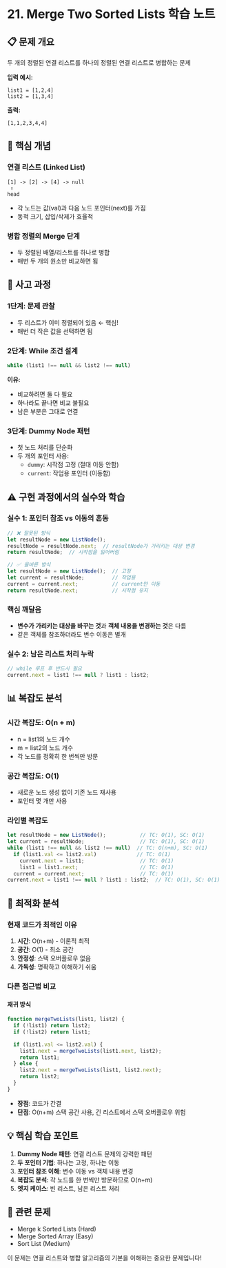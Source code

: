# 21. Merge Two Sorted Lists 학습 노트

## 📋 문제 개요

두 개의 정렬된 연결 리스트를 하나의 정렬된 연결 리스트로 병합하는 문제

**입력 예시:**
```
list1 = [1,2,4]
list2 = [1,3,4]
```

**출력:**
```
[1,1,2,3,4,4]
```

## 🧠 핵심 개념

### 연결 리스트 (Linked List)
```
[1] -> [2] -> [4] -> null
 ↑
head
```
- 각 노드는 값(val)과 다음 노드 포인터(next)를 가짐
- 동적 크기, 삽입/삭제가 효율적

### 병합 정렬의 Merge 단계
- 두 정렬된 배열/리스트를 하나로 병합
- 매번 두 개의 원소만 비교하면 됨

## 🤔 사고 과정

### 1단계: 문제 관찰
- 두 리스트가 이미 정렬되어 있음 ← 핵심!
- 매번 더 작은 값을 선택하면 됨

### 2단계: While 조건 설계
```typescript
while (list1 !== null && list2 !== null)
```
**이유:**
- 비교하려면 둘 다 필요
- 하나라도 끝나면 비교 불필요
- 남은 부분은 그대로 연결

### 3단계: Dummy Node 패턴
- 첫 노드 처리를 단순화
- 두 개의 포인터 사용:
  - `dummy`: 시작점 고정 (절대 이동 안함)
  - `current`: 작업용 포인터 (이동함)

## ⚠️ 구현 과정에서의 실수와 학습

### 실수 1: 포인터 참조 vs 이동의 혼동
```typescript
// ❌ 잘못된 방식
let resultNode = new ListNode();
resultNode = resultNode.next;  // resultNode가 가리키는 대상 변경
return resultNode;  // 시작점을 잃어버림

// ✅ 올바른 방식
let resultNode = new ListNode();  // 고정
let current = resultNode;         // 작업용
current = current.next;           // current만 이동
return resultNode.next;           // 시작점 유지
```

### 핵심 깨달음
- **변수가 가리키는 대상을 바꾸는 것**과 **객체 내용을 변경하는 것**은 다름
- 같은 객체를 참조하더라도 변수 이동은 별개

### 실수 2: 남은 리스트 처리 누락
```typescript
// while 루프 후 반드시 필요
current.next = list1 !== null ? list1 : list2;
```

## 📊 복잡도 분석

### 시간 복잡도: O(n + m)
- n = list1의 노드 개수
- m = list2의 노드 개수
- 각 노드를 정확히 한 번씩만 방문

### 공간 복잡도: O(1)
- 새로운 노드 생성 없이 기존 노드 재사용
- 포인터 몇 개만 사용

### 라인별 복잡도
```typescript
let resultNode = new ListNode();           // TC: O(1), SC: O(1)
let current = resultNode;                  // TC: O(1), SC: O(1)
while (list1 !== null && list2 !== null)  // TC: O(n+m), SC: O(1)
  if (list1.val <= list2.val)             // TC: O(1)
    current.next = list1;                  // TC: O(1)
    list1 = list1.next;                    // TC: O(1)
  current = current.next;                  // TC: O(1)
current.next = list1 !== null ? list1 : list2;  // TC: O(1), SC: O(1)
```

## 🎯 최적화 분석

### 현재 코드가 최적인 이유
1. **시간**: O(n+m) - 이론적 최적
2. **공간**: O(1) - 최소 공간
3. **안정성**: 스택 오버플로우 없음
4. **가독성**: 명확하고 이해하기 쉬움

### 다른 접근법 비교

#### 재귀 방식
```typescript
function mergeTwoLists(list1, list2) {
  if (!list1) return list2;
  if (!list2) return list1;

  if (list1.val <= list2.val) {
    list1.next = mergeTwoLists(list1.next, list2);
    return list1;
  } else {
    list2.next = mergeTwoLists(list1, list2.next);
    return list2;
  }
}
```
- **장점**: 코드가 간결
- **단점**: O(n+m) 스택 공간 사용, 긴 리스트에서 스택 오버플로우 위험

## 💡 핵심 학습 포인트

1. **Dummy Node 패턴**: 연결 리스트 문제의 강력한 패턴
2. **두 포인터 기법**: 하나는 고정, 하나는 이동
3. **포인터 참조 이해**: 변수 이동 vs 객체 내용 변경
4. **복잡도 분석**: 각 노드를 한 번씩만 방문하므로 O(n+m)
5. **엣지 케이스**: 빈 리스트, 남은 리스트 처리

## 🔗 관련 문제

- Merge k Sorted Lists (Hard)
- Merge Sorted Array (Easy)
- Sort List (Medium)

이 문제는 연결 리스트와 병합 알고리즘의 기본을 이해하는 중요한 문제입니다!